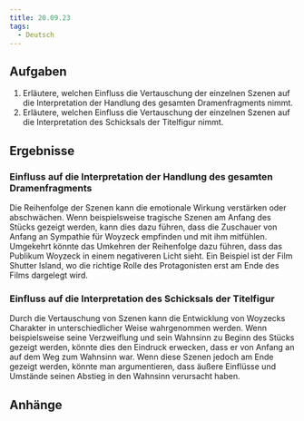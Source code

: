 ```yaml
---
title: 20.09.23
tags:
  - Deutsch
---
```


## Aufgaben

1. Erläutere, welchen Einfluss die Vertauschung der einzelnen Szenen auf die Interpretation der Handlung des gesamten Dramenfragments nimmt.
2. Erläutere, welchen Einfluss die Vertauschung der einzelnen Szenen auf die Interpretation des Schicksals der Titelfigur nimmt.

## Ergebnisse

### Einfluss auf die Interpretation der Handlung des gesamten Dramenfragments

Die Reihenfolge der Szenen kann die emotionale Wirkung verstärken oder abschwächen. Wenn beispielsweise tragische Szenen am Anfang des Stücks gezeigt werden, kann dies dazu führen, dass die Zuschauer von Anfang an Sympathie für Woyzeck empfinden und mit ihm mitfühlen. Umgekehrt könnte das Umkehren der Reihenfolge dazu führen, dass das Publikum Woyzeck in einem negativeren Licht sieht. Ein Beispiel ist der Film Shutter Island, wo die richtige Rolle des Protagonisten erst am Ende des Films dargelegt wird.

### Einfluss auf die Interpretation des Schicksals der Titelfigur

Durch die Vertauschung von Szenen kann die Entwicklung von Woyzecks Charakter in unterschiedlicher Weise wahrgenommen werden. Wenn beispielsweise seine Verzweiflung und sein Wahnsinn zu Beginn des Stücks gezeigt werden, könnte dies den Eindruck erwecken, dass er von Anfang an auf dem Weg zum Wahnsinn war. Wenn diese Szenen jedoch am Ende gezeigt werden, könnte man argumentieren, dass äußere Einflüsse und Umstände seinen Abstieg in den Wahnsinn verursacht haben.

## Anhänge
